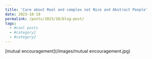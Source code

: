 ```yaml
---
title: 'Care about Real and complex not Nice and Abstract People'
date: 2023-10-19
permalink: /posts/2023/10/blog-post/
tags:
  - #cool posts
  - #category1
  - #category2
---
```

[mutual encouragement](/images/mutual encouragement.jpg)